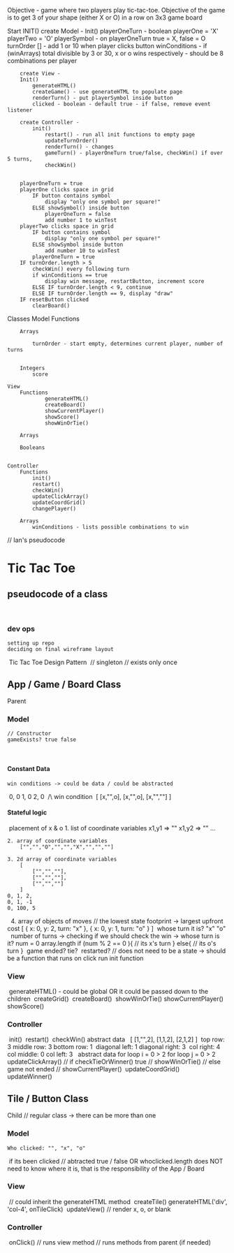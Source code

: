 Objective - game where two players play tic-tac-toe. Objective of the game is to get 3 of your shape (either X or O) in a row on 3x3 game board

Start
    INIT()
        create Model - 
        Init()
            playerOneTurn - boolean
            playerOne = 'X'
            playerTwo = 'O'
            playerSymbol - on playerOneTurn true = X, false = O
            turnOrder [] - add 1 or 10 when player clicks button
            winConditions - if (winArrays) total divisible by 3 or 30, x or o wins respectively - should be 8 combinations per player
            
        create View - 
        Init()
            generateHTML()
            createGame() - use generateHTML to populate page
            renderTurn() - put playerSymbol inside button
            clicked - boolean - default true - if false, remove event listener

        create Controller - 
            init()
                restart() - run all init functions to empty page
                updateTurnOrder()
                renderTurn() - changes
                gameTurn() - playerOneTurn true/false, checkWin() if over 5 turns, 
                checkWin()
                

        playerOneTurn = true
        playerOne clicks space in grid
            IF button contains symbol
                display "only one symbol per square!"
            ELSE showSymbol() inside button
                playerOneTurn = false
                add number 1 to winTest
        playerTwo clicks space in grid
            IF button contains symbol
                display "only one symbol per square!"
            ELSE showSymbol inside button
                add number 10 to winTest
            playerOneTurn = true
        IF turnOrder.length > 5
            checkWin() every following turn
            if winConditions == true
                display win message, restartButton, increment score
            ELSE IF turnOrder.length < 9, continue
            ELSE IF turnOrder.length == 9, display "draw"
        IF resetButton clicked
            clearBoard()

Classes
    Model
        Functions
            

        Arrays
            
            turnOrder - start empty, determines current player, number of turns


        Integers
            score

    View
        Functions
                generateHTML()
                createBoard()
                showCurrentPlayer()
                showScore()
                showWinOrTie()
        
        Arrays

        Booleans


    Controller 
        Functions
            init()
            restart()
            checkWin()
            updateClickArray()
            updateCoordGrid()
            changePlayer()

        Arrays
            winConditions - lists possible combinations to win


<!-- in-class pseudocode -->

// Ian's pseudocode
# Tic Tac Toe
## pseudocode of a class
​
​
### dev ops
    setting up repo
    deciding on final wireframe layout
​
Tic Tac Toe Design Pattern
​
// singleton
// exists only once
## App / Game / Board Class
Parent
​
### Model
    // Constructor
    gameExists? true false
​
#### Constant Data 
    win conditions -> could be data / could be abstracted
​
0, 0
1, 0
2, 0
​
/\ win condition
​
    [
        [x,"",o],
        [x,"",o],
        [x,"",""]
    ]
​
#### Stateful logic 
​
    placement of x & o
    1. list of coordinate variables
        x1,y1 => ""
        x1,y2 => ""
        ...
    
    2. array of coordinate variables
        ["","","O","","","X","","",""]
    
    3. 2d array of coordinate variables
        [
            ["","",""],
            ["","",""],
            ["","",""]
        ]
    0, 1, 2, 
    0, 1, -1
    0, 100, 5
​
​
    4. array of objects of moves 
    // the lowest state footprint ->  largest upfront cost
    [
        {
            x: 0,
            y: 2,
            turn: "x"
        },
        {
            x: 0,
            y: 1,
            turn: "o"
        }
    ]
​
    whose turn it is?
        "x"
        "o"
​
​
    number of turns
        -> checking if we should check the win
        -> whose turn is it?
            num = 0
            array.length
            if (num % 2 == 0 ){
               // its x's turn 
            }
            else{
                // its o's turn
            }
​
    game ended?
​
    tie?
​
    restarted? // does not need to be a state -> should be a function that runs on click
        run init function
​
​
​
​
​
​
### View
​
generateHTML() - could be global OR it could be passed down to the children
​
createGrid()
​
createBoard()
​
showWinOrTie()
​
showCurrentPlayer()
​
showScore()
​
### Controller
​
init()
​
restart()
​
checkWin()
    abstract data
​
​
        [
            [1,"",2],
            [1,1,2],
            [2,1,2]
        ]
​
        top row: 3
        middle row: 3
        bottom row: 1
​
        diagonal left: 1
        diagonal right: 3
​
        col right: 4
        col middle: 0
        col left: 3
​
​
    abstract data
        for loop i = 0 > 2
            for loop j = 0 > 2
​
​
updateClickArray()
    // if checkTieOrWinner() true
        // showWinOrTie()
    // else game not ended
        // showCurrentPlayer()
​
updateCoordGrid()
​
updateWinner()
​
​
## Tile / Button Class
Child
// regular class -> there can be more than one
​
### Model
    Who clicked: "", "x", "o"
​
    if its been clicked // abtracted
    true / false OR whoclicked.length
​
    does NOT need to know where it is, that is the responsibility of the App / Board
​
### View
​
// could inherit the generateHTML method
​
createTile()
    generateHTML('div', 'col-4', onTileClick)
​
updateView()
    // render x, o, or blank
​
### Controller
​
onClick()
    // runs view method
    // runs methods from parent (if needed)